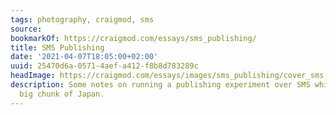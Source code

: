 ```yaml
---
tags: photography, craigmod, sms
source:
bookmarkOf: https://craigmod.com/essays/sms_publishing/
title: SMS Publishing
date: '2021-04-07T18:05:00+02:00'
uuid: 25470d6a-0571-4aef-a412-f8b8d783289c
headImage: https://craigmod.com/essays/images/sms_publishing/cover_sms.jpg
description: Some notes on running a publishing experiment over SMS while I walk a
  big chunk of Japan.
---
```

